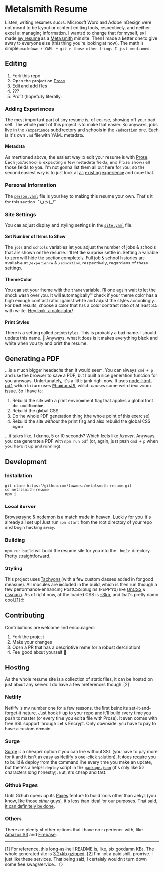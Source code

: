 # Metalsmith Resume

Listen, writing resumes sucks. Microsoft Word and Adobe InDesign were not meant to be layout or content editing tools, respectively, and neither excel at managing information. I wanted to change that for myself, so I made [my resume](http://resume.lowmess.com) as a [Metalsmith](http://metalsmith.io) minisite. Then I made a better one to give away to everyone else (this thing you're looking at now). The math is simple: `markdown + YAML + git > those other things I just mentioned`.

## Editing

1. Fork this repo
2. Open the project on [Prose](http://prose.io)
3. Edit and add files
4. ???
5. Profit (hopefully literally)

### Adding Experiences

The most important part of any resume is, of course, showing off your bad self. The whole point of this project is to make that easier. So anyways, jobs live in the [`/experience`](/source/experience) subdirectory and schools in the [`/education`](/source/education) one. Each is it's own `.md` file with YAML metadata.

#### Metadata

As mentioned above, the easiest way to edit your resume is with [Prose](http://prose.io). Each job/school is expecting a few metadata fields, and Prose shows all those fields to you. I'm not gonna list them all out here for you, so the second easiest way is to just look at [an](/source/experience/zion.md) [existing](/source/experience/nebuchadnezzar.md) [experience](/source/education/owen-patterson.md) and copy that.

### Personal Information

The [`person.yaml`](/source/person.yaml) file is your key to making this resume your own. That's it for this section. ¯\\\_(ツ)\_/¯

### Site Settings

You can adjust display and styling settings in the [`site.yaml`](/source/site.yaml) file.

#### Set Number of Items to Show

The `jobs` and `schools` variables let you adjust the number of jobs & schools that are shown on the resume. I'll let the surprise settle in. Setting a variable to zero will hide the section completely. Full job & school histories are available at `/experience` & `/education`, respectively, regardless of these settings.

#### Theme Color

You can set your theme with the `theme` variable. I'll one again wait to let the shock wash over you. It will automagically™ check if your theme color has a high enough contrast ratio against white and adjust the styles accordingly. For best results, choose a color that has a color contrast ratio of at least 3.5 with white. [Hey look, a calculator](http://leaverou.github.io/contrast-ratio/)!

#### Print Styles

There is a setting called `printstyles`. This is probably a bad name. I should update this name. 🤔 Anyways, what it does is it makes everything black and white when you try and print the resume.

## Generating a PDF

...is a much bigger headache than it would seem. You can always `cmd + p` and use the browser to save a PDF, but I built a nice generation function for you anyways. Unfortunately, it's a little jank right now. It uses [node-html-pdf](https://github.com/marcbachmann/node-html-pdf), which in turn uses [PhantomJS](http://phantomjs.org/), which causes some weird text zoom issue. So I have to:

1. Rebuild the site with a print environment flag that applies a global font de-scalification
2. Rebuild the global CSS
3. Do the whole PDF generation thing (the whole point of this exercise)
4. Rebuild the site *without* the print flag and also rebuild the global CSS again

...it takes like, I dunno, 5 or 10 seconds? Which feels like *forever*. Anyways, you can generate a PDF with `npm run pdf` (or, again, just push `cmd + p` when you have it up and running).

## Development

### Installation

```
git clone https://github.com/lowmess/metalsmith-resume.git
cd metalsmith-resume
npm i
```

### Local Server

[Browsersync](https://www.browsersync.io/) & [nodemon](http://nodemon.io/) is a match made in heaven. Luckily for you, it's already all set up! Just run `npm start` from the root directory of your repo and begin hacking away.

### Building

`npm run build` will build the resume site for you into the `_build` directory. Pretty straightforward.

### Styling

This project uses [Tachyons](http://tachyons.io) (with a few custom classes added in for good measure). All modules are included in the build, which is then run through a few performance-enhancing PostCSS plugins (PEPP'rd) like [UnCSS](https://github.com/giakki/uncss) & [cssnano](http://cssnano.co/). As of right now, all the loaded CSS is [~3kb](http://cssstats.com/stats?url=http%3A%2F%2Fmetalsmith-resume.lowmess.com&ua=Browser%20Default), and that's pretty damn cool.[1] 🤓

## Contributing

Contributions are welcome and encouraged:

1. Fork the project
2. Make your changes
3. Open a PR that has a descriptive name (or a robust description)
4. Feel good about yourself 🎉

## Hosting

As the whole resume site is a collection of static files, it can be hosted on just about any server. I do have a few preferences though. [2]

### Netlify

[Netlify](https://netlify.com) is my number one for a few reasons, the first being its set-it-and-forget-it nature. Just hook it up to your repo and it'll build every time you push to master (or every time you edit a file with Prose). It even comes with free SSL support through Let's Encrypt. Only downside: you have to pay to have a custom domain.

### Surge

[Surge](http://surge.sh) is a cheaper option if you can live without SSL (you have to pay more for it and it isn't as easy as Netlify's one-click solution). It does require you to build & deploy from the command line every time you make an update, but there's a helper `deploy` script in the [`package.json`](package.json#L16) (it's only like 50 characters long honestly). But, it's cheap and fast.

### Github Pages

Until Github opens up its [Pages](https://pages.github.com/) feature to build tools other than Jekyll (you know, like those [*other*](https://pages.gitlab.io/) guys), it's less than ideal for our purposes. That said, [it can definitely be done](https://help.github.com/articles/creating-project-pages-manually/).

### Others

There are plenty of other options that I have no experience with, like [Amazon S3](https://aws.amazon.com/s3/) and [Firebase](https://www.firebase.com/docs/hosting/).

***

[1] For reference, this long-as-hell README is, like, six goddamn KBs. The whole generated site is [3.24kb gzipped](https://gtmetrix.com/reports/metalsmith-resume.lowmess.com/oQim8iPf).
[2] I'm not a paid shill, promise. I just like these services. That being said, I certainly wouldn't turn down some free swag/service... 😏
